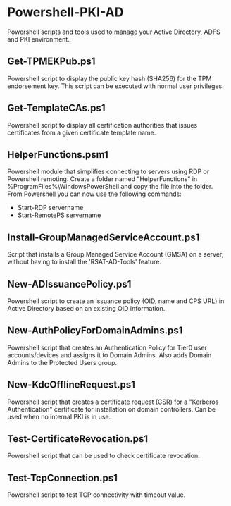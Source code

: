 # Powershell-PKI-AD
Powershell scripts and tools used to manage your Active Directory, ADFS and PKI environment.

## Get-TPMEKPub.ps1
Powershell script to display the public key hash (SHA256) for the TPM endorsement key. This script can be executed with normal user privileges.

## Get-TemplateCAs.ps1
Powershell script to display all certification authorities that issues certificates from a given certificate template name.

## HelperFunctions.psm1
Powershell module that simplifies connecting to servers using RDP or Powershell remoting. Create a folder named "HelperFunctions" in %ProgramFiles%\WindowsPowerShell and copy the file into the folder. From Powershell you can now use the following commands:
- Start-RDP servername
- Start-RemotePS servername

## Install-GroupManagedServiceAccount.ps1
Script that installs a Group Managed Service Account (GMSA) on a server, without having to install the 'RSAT-AD-Tools' feature.

## New-ADIssuancePolicy.ps1
Powershell script to create an issuance policy (OID, name and CPS URL) in Active Directory based on an existing OID information.

## New-AuthPolicyForDomainAdmins.ps1
Powershell script that creates an Authentication Policy for Tier0 user accounts/devices and assigns it to Domain Admins. Also adds Domain Admins to the Protected Users group.

## New-KdcOfflineRequest.ps1
Powershell script that creates a certificate request (CSR) for a "Kerberos Authentication" certificate for installation on domain controllers. Can be used when no internal PKI is in use.

## Test-CertificateRevocation.ps1
Powershell script that can be used to check certificate revocation.

## Test-TcpConnection.ps1
Powershell script to test TCP connectivity with timeout value.
